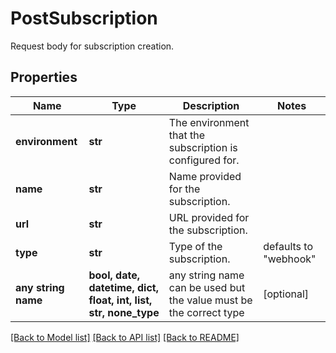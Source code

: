 # PostSubscription

Request body for subscription creation.

## Properties
Name | Type | Description | Notes
------------ | ------------- | ------------- | -------------
**environment** | **str** | The environment that the subscription is configured for. | 
**name** | **str** | Name provided for the subscription. | 
**url** | **str** | URL provided for the subscription. | 
**type** | **str** | Type of the subscription. | defaults to "webhook"
**any string name** | **bool, date, datetime, dict, float, int, list, str, none_type** | any string name can be used but the value must be the correct type | [optional]

[[Back to Model list]](../README.md#documentation-for-models) [[Back to API list]](../README.md#documentation-for-api-endpoints) [[Back to README]](../README.md)


